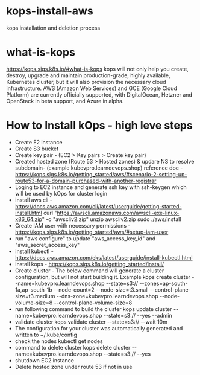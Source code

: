 # kops-install-aws
kops installation and deletion process
# what-is-kops
https://kops.sigs.k8s.io/#what-is-kops
kops will not only help you create, destroy, upgrade and maintain production-grade, highly available, Kubernetes cluster, but it will also provision the necessary cloud infrastructure.
AWS (Amazon Web Services) and GCE (Google Cloud Platform) are currently officially supported, with DigitalOcean, Hetzner and OpenStack in beta support, and Azure in alpha.
# How to Install kOps - high leve steps
- Create E2 instance
- Create S3 bucket
- Create key pair - (EC2 > Key pairs > Create key pair)
- Created hosted zone (Route 53 > Hosted zones) & updare NS to resolve subdomain- (example kubevpro.learndevops.shop) reference doc - https://kops.sigs.k8s.io/getting_started/aws/#scenario-2-setting-up-route53-for-a-domain-purchased-with-another-registrar
- Loging to EC2 instance and generate ssh key with ssh-keygen which will be used by kOps for cluster login
- install aws cli - https://docs.aws.amazon.com/cli/latest/userguide/getting-started-install.html
  curl "https://awscli.amazonaws.com/awscli-exe-linux-x86_64.zip" -o "awscliv2.zip"
  unzip awscliv2.zip
  sudo ./aws/install
- Create IAM user with necessary permissions - https://kops.sigs.k8s.io/getting_started/aws/#setup-iam-user
- run "aws configure" to update "aws_access_key_id" and "aws_secret_access_key"
- install kubectl - https://docs.aws.amazon.com/eks/latest/userguide/install-kubectl.html
- install kops - https://kops.sigs.k8s.io/getting_started/install/
- Create cluster - The below command will generate a cluster configuration, but will not start building it.
  Example
  kops create cluster --name=kubevpro.learndevops.shop --state=s3://<s3-bucket-name> --zones=ap-south-1a,ap-south-1b --node-count=2 --node-size=t3.small --control-plane-size=t3.medium --dns-zone=kubevpro.learndevops.shop --node-volume-size=8 --control-plane-volume-size=8
- run following command to build the cluster
  kops update cluster --name=kubevpro.learndevops.shop --state=s3://<s3-bucket-name> --yes --admin
- validate cluster
  kops validate cluster --state=s3://<s3-bucket-name> --wait 10m
- The configuration for your cluster was automatically generated and written to ~/.kube/config
- check the nodes
  kubectl get nodes
- command to delete cluster
  kops delete cluster --name=kubevpro.learndevops.shop --state=s3://<s3-bucket-name> --yes
- shutdown EC2 instance
- Delete hosted zone under route 53 if not in use
